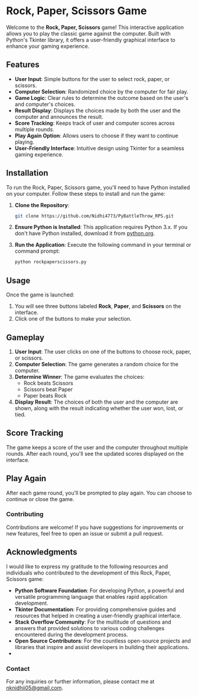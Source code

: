 # Rock, Paper, Scissors Game

Welcome to the **Rock, Paper, Scissors** game! This interactive application allows you to play the classic game against the computer. Built with Python's Tkinter library, it offers a user-friendly graphical interface to enhance your gaming experience.

## Features
- **User Input**: Simple buttons for the user to select rock, paper, or scissors.
- **Computer Selection**: Randomized choice by the computer for fair play.
- **Game Logic**: Clear rules to determine the outcome based on the user's and computer's choices.
- **Result Display**: Displays the choices made by both the user and the computer and announces the result.
- **Score Tracking**: Keeps track of user and computer scores across multiple rounds.
- **Play Again Option**: Allows users to choose if they want to continue playing.
- **User-Friendly Interface**: Intuitive design using Tkinter for a seamless gaming experience.

## Installation
To run the Rock, Paper, Scissors game, you'll need to have Python installed on your computer. Follow these steps to install and run the game: 

1. **Clone the Repository**:
   ```bash
   git clone https://github.com/Nidhi4773/PyBattleThrow_RPS.git
   ```

2. **Ensure Python is Installed**: This application requires Python 3.x. If you don't have Python installed, download it from [python.org](https://www.python.org/downloads/).

3. **Run the Application**:
   Execute the following command in your terminal or command prompt:
   ```bash
   python rockpaperscissors.py
   ```
## Usage
Once the game is launched:
1. You will see three buttons labeled **Rock**, **Paper**, and **Scissors** on the interface.
2. Click one of the buttons to make your selection.

## Gameplay
1. **User Input**: The user clicks on one of the buttons to choose rock, paper, or scissors.
2. **Computer Selection**: The game generates a random choice for the computer.
3. **Determine Winner**: The game evaluates the choices:
   - Rock beats Scissors
   - Scissors beat Paper
   - Paper beats Rock
4. **Display Result**: The choices of both the user and the computer are shown, along with the result indicating whether the user won, lost, or tied.

## Score Tracking
The game keeps a score of the user and the computer throughout multiple rounds. After each round, you'll see the updated scores displayed on the interface.

## Play Again
After each game round, you’ll be prompted to play again. You can choose to continue or close the game.


### Contributing
Contributions are welcome! If you have suggestions for improvements or new features, feel free to open an issue or submit a pull request.

## Acknowledgments  
I would like to express my gratitude to the following resources and individuals who contributed to the development of this Rock, Paper, Scissors game:  
- **Python Software Foundation**: For developing Python, a powerful and versatile programming language that enables rapid application development.  
- **Tkinter Documentation**: For providing comprehensive guides and resources that helped in creating a user-friendly graphical interface.  
- **Stack Overflow Community**: For the multitude of questions and answers that provided solutions to various coding challenges encountered during the development process.  
- **Open Source Contributors**: For the countless open-source projects and libraries that inspire and assist developers in building their applications.
- 
### Contact
For any inquiries or further information, please contact me at nknidhii05@gmail.com.
